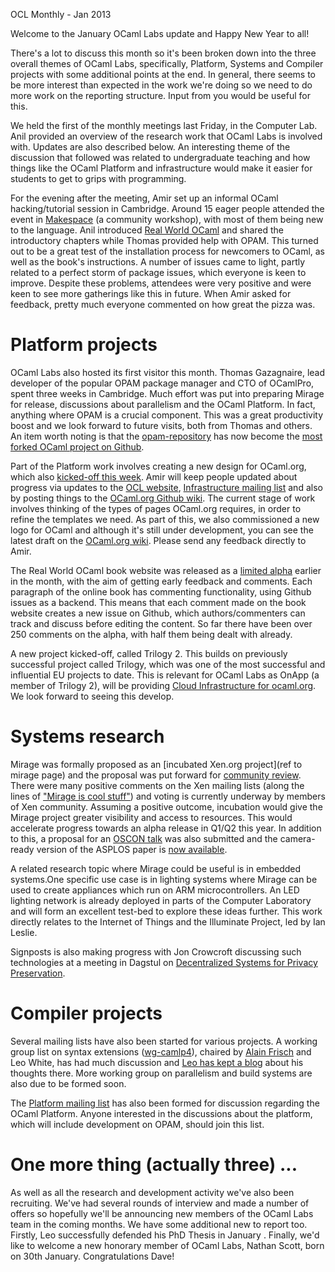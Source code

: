 OCL Monthly - Jan 2013

Welcome to the January OCaml Labs update and Happy New Year to all!

There's a lot to discuss this month so it's been broken down into the three overall themes of OCaml Labs, specifically, Platform, Systems and Compiler projects with some additional points at the end.  In general, there seems to be more interest than expected in the work we're doing so we need to do more work on the reporting structure.  Input from you would be useful for this.

We held the first of the monthly meetings last Friday, in the Computer Lab.  Anil provided an overview of the research work that OCaml Labs is involved with.  Updates are also described below.  An interesting theme of the discussion that followed was related to undergraduate teaching and how things like the OCaml Platform and infrastructure would make it easier for students to get to grips with programming.  

For the evening after the meeting, Amir set up an informal OCaml hacking/tutorial session in Cambridge.  Around 15 eager people attended the event in [Makespace](http://makespace.org) (a community workshop), with most of them being new to the language.  Anil introduced [Real World OCaml](http://www.realworldocaml.org) and shared the introductory chapters while Thomas provided help with OPAM.  This turned out to be a great test of the installation process for newcomers to OCaml, as well as the book's instructions. A number of issues came to light, partly related to a perfect storm of package issues, which everyone is keen to improve.  Despite these problems, attendees were very positive and were keen to see more gatherings like this in future.  When Amir asked for feedback, pretty much everyone commented on how great the pizza was.

# Platform projects

OCaml Labs also hosted its first visitor this month.  Thomas Gazagnaire, lead developer of the popular OPAM package manager and CTO of OCamlPro, spent three weeks in Cambridge.  Much effort was put into preparing Mirage for release, discussions about parallelism and the OCaml Platform.  In fact, anything where OPAM is a crucial component.  This was a great productivity boost and we look forward to future visits, both from Thomas and others.  An item worth noting is that the [opam-repository](https://github.com/OCamlPro/opam-repository) has now become the [most forked OCaml project on Github](https://github.com/languages/OCaml).

Part of the Platform work involves creating a new design for OCaml.org, which also [kicked-off this week](http://lists.ocaml.org/pipermail/infrastructure/2013-February/000194.html).  Amir will keep people updated about progress via updates to the [OCL website](http://www.cl.cam.ac.uk/projects/ocamllabs/projects/infrastructure.html), [Infrastructure mailing list](http://lists.ocaml.org/pipermail/infrastructure/) and also by posting things to the [OCaml.org Github wiki](https://github.com/ocaml/ocaml.org/wiki).  The current stage of work involves thinking of the types of pages OCaml.org requires, in order to refine the templates we need.  As part of this, we also commissioned a new logo for OCaml and although it's still under development, you can see the latest draft on the [OCaml.org wiki](https://github.com/ocaml/ocaml.org/wiki/Draft-OCaml-Logos).  Please send any feedback directly to Amir.

The Real World OCaml book website was released as a [limited alpha](http://www.realworldocaml.org) earlier in the month, with the aim of getting early feedback and comments. Each paragraph of the online book has commenting functionality, using Github issues as a backend.  This means that each comment made on the book website creates a new issue on Github, which authors/commenters can track and discuss before editing the content.  So far there have been over 250 comments on the alpha, with half them being dealt with already.

A new project kicked-off, called Trilogy 2.  This builds on previously successful project called Trilogy, which was one of the most successful and influential EU projects to date.  This is relevant for OCaml Labs as OnApp (a member of Trilogy 2), will be providing [Cloud Infrastructure for ocaml.org](http://lists.ocaml.org/pipermail/infrastructure/2013-February/000198.html).  We look forward to seeing this develop.

# Systems research

Mirage was formally proposed as an [incubated Xen.org project](ref to mirage page) and the proposal was put forward for [community review](http://wiki.xen.org/wiki/Mirage_Incubation_Project_Proposal). There were many positive comments on the Xen mailing lists (along the lines of ["Mirage is cool stuff"](http://lists.xen.org/archives/html/xen-devel/2013-01/msg01084.html)) and voting is currently underway by members of Xen community.  Assuming a positive outcome, incubation would give the Mirage project greater visibility and access to resources.  This would accelerate progress towards an alpha release in Q1/Q2 this year.  In addition to this, a proposal for an [OSCON talk](http://www.oscon.com/oscon2013) was also submitted and the camera-ready version of the ASPLOS paper is [now available](http://anil.recoil.org/papers/2013-asplos-mirage.pdf).  

A related research topic where Mirage could be useful is in embedded systems.One specific use case is in lighting systems where Mirage can be used to create appliances which run on ARM microcontrollers. An LED lighting network is already deployed in parts of the Computer Laboratory and will form an excellent test-bed to explore these ideas further.  This work directly relates to the Internet of Things and the Illuminate Project, led by Ian Leslie.

Signposts is also making progress with Jon Crowcroft discussing such technologies at a meeting in Dagstul on [Decentralized Systems for Privacy Preservation](http://www.dagstuhl.de/en/program/calendar/semhp/?semnr=13062).

# Compiler projects

Several mailing lists have also been started for various projects.  A working group list on syntax extensions ([wg-camlp4](http://lists.ocaml.org/pipermail/wg-camlp4)), chaired by [Alain Frisch](http://alain.frisch.fr) and Leo White, has had much discussion and [Leo has kept a blog](http://www.lpw25.net) about his thoughts there. More working group on parallelism and build systems are also due to be formed soon.

The [Platform mailing list](http://lists.ocaml.org/pipermail/platform/) has also been formed for discussion regarding the OCaml Platform.  Anyone interested in the discussions about the platform, which will include development on OPAM, should join this list.


# One more thing (actually three) ...

As well as all the research and development activity we've also been recruiting.  We've had several rounds of interview and made a number of offers so hopefully we'll be announcing new members of the OCaml Labs team in the coming months.  We have some additional new to report too. Firstly, Leo successfully defended his PhD Thesis in January .  Finally, we'd like to welcome a new honorary member of OCaml Labs, Nathan Scott, born on 30th January.  Congratulations Dave!
